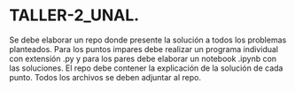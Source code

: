 # TALLER-2_UNAL.
Se debe elaborar un repo donde presente la solución a todos los problemas planteados. Para los puntos impares debe realizar un programa individual con extensión .py y para los pares debe elaborar un notebook .ipynb con las soluciones. El repo debe contener la explicación de la solución de cada punto. Todos los archivos se deben adjuntar al repo.
